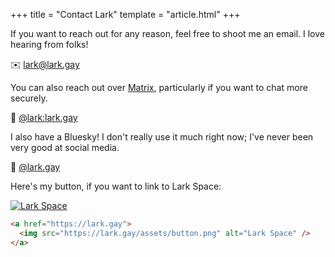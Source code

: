+++
title = "Contact Lark"
template = "article.html"
+++

If you want to reach out for any reason, feel free to shoot me an email. I love
hearing from folks!

✉️ [lark@lark.gay](mailto:lark@lark.gay)

You can also reach out over [Matrix](https://matrix.org), particularly if you
want to chat more securely.

💬 [@lark:lark.gay](https://matrix.to/#/@lark:lark.gay)

I also have a Bluesky! I don't really use it much right now; I've never been
very good at social media.

🦋 [@lark.gay](https://bsky.app/profile/lark.gay)

Here's my button, if you want to link to Lark Space:

[![Lark Space](/assets/button.png)](/)

```html
<a href="https://lark.gay">
  <img src="https://lark.gay/assets/button.png" alt="Lark Space" />
</a>
```
